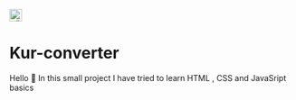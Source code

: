 

<kbd>[<img title="Türkçe" alt="Türkçe" src="https://cdn.staticaly.com/gh/hjnilsson/country-flags/master/svg/tr.svg" width="22">](README.tr.md)</kbd>
# Kur-converter
Hello :wave:
In this small project I have tried to learn HTML , CSS  and JavaSript basics

